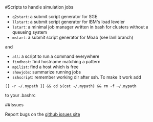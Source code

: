 #Scripts to handle simulation jobs

* `q2start`: a submit script generator for SGE
* `llstart`: a submit script generator for IBM's load leveler
* `lstart`: a minimal job manager written in bash for clusters without a queueing system
* `mstart`: a submit script generator for Moab (see lanl branch)

and

* `all`: a script to run a command everywhere
* `findhost`: find hostname matching a pattern
* `mpilist`: find a host which is free
* `showjobs`: summarize running jobs
* `sshscript`: remember working dir after ssh. To make it work add
```
[[ -r ~/.mypath ]] && cd $(cat ~/.mypath) && rm -f ~/.mypath
```
  to your .bashrc

##Issues

Report bugs on the [github issues site](https://github.com/junghans/job-tools/issues)

